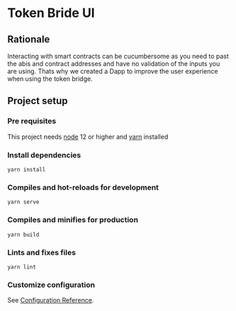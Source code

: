 # Token Bride UI

## Rationale
Interacting with smart contracts can be cucumbersome as you need to past the abis and contract addresses and have no validation of the inputs you are using.
Thats why we created a Dapp to improve the user experience when using the token bridge.


## Project setup

### Pre requisites
This project needs [node](https://nodejs.org/en/) 12 or higher and [yarn](https://yarnpkg.com/getting-started/install) installed

### Install dependencies
```
yarn install
```

### Compiles and hot-reloads for development
```
yarn serve
```

### Compiles and minifies for production
```
yarn build
```

### Lints and fixes files
```
yarn lint
```

### Customize configuration
See [Configuration Reference](https://cli.vuejs.org/config/).